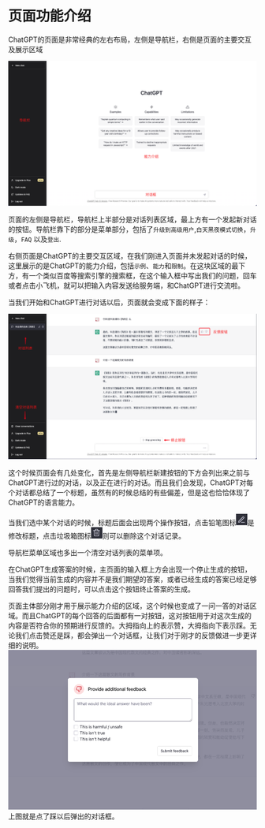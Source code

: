 # 页面功能介绍


ChatGPT的页面是非常经典的左右布局，左侧是导航栏，右侧是页面的主要交互及展示区域

![intro](../images/webpage/intro1.png)

页面的左侧是导航栏，导航栏上半部分是对话列表区域，最上方有一个发起新对话的按钮。导航栏靠下的部分是菜单部分，包括了`升级到高级用户`,`白天黑夜模式切换`，`升级`，`FAQ` 以及`登出`.
  
右侧页面是ChatGPT的主要交互区域，在我们刚进入页面并未发起对话的时候，这里展示的是ChatGPT的能力介绍，包括`示例`、`能力`和`限制`。在这块区域的最下方，有一个类似百度等搜索引擎的搜索框，在这个输入框中写出我们的问题，回车或者点击小飞机，就可以把输入内容发送给服务端，和ChatGPT进行交流啦。

当我们开始和ChatGPT进行对话以后，页面就会变成下面的样子：

![intro](../images/webpage/intro2.png)

这个时候页面会有几处变化，首先是左侧导航栏新建按钮的下方会列出来之前与ChatGPT进行过的对话，以及正在进行的对话。而且我们会发现，ChatGPT对每个对话都总结了一个标题，虽然有的时候总结的有些偏差，但是这也恰恰体现了ChatGPT的语言能力。
  
当我们选中某个对话的时候，标题后面会出现两个操作按钮，点击铅笔图标![intro](../images/webpage/pencil.png)是修改标题，点击垃圾箱图标![intro](../images/webpage/trash.png)则可以删除这个对话记录。

导航栏菜单区域也多出一个清空对话列表的菜单项。

在ChatGPT生成答案的时候，主页面的输入框上方会出现一个停止生成的按钮，当我们觉得当前生成的内容并不是我们期望的答案，或者已经生成的答案已经足够回答我们提出的问题时，可以点击这个按钮终止答案的生成。

页面主体部分刚才用于展示能力介绍的区域，这个时候也变成了一问一答的对话区域。而且ChatGPT的每个回答的后面都有一对按钮，这对按钮用于对这次生成的内容是否符合你的预期进行反馈的。大拇指向上的表示赞，大拇指向下表示踩。无论我们点击赞还是踩，都会弹出一个对话框，让我们对于刚才的反馈做进一步更详细的说明。
  ![nolike](../images/webpage/nolike.png)
  上图就是点了踩以后弹出的对话框。

